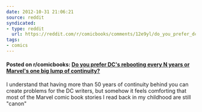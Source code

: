 ```yaml
---
date: 2012-10-31 21:06:21
source: reddit
syndicated:
- type: reddit
  url: https://reddit.com/r/comicbooks/comments/12e9yl/do_you_prefer_dcs_rebooting_every_n_years_or/
tags:
- comics
---
```


#### Posted on r/comicbooks: [Do you prefer DC's rebooting every N years or Marvel's one big lump of continuity?](https://reddit.com/r/comicbooks/comments/12e9yl/do_you_prefer_dcs_rebooting_every_n_years_or/)

I understand that having more than 50 years of continuity behind you can create problems for the DC writers, but somehow it feels comforting that most of the Marvel comic book stories I read back in my childhood are still "canon"